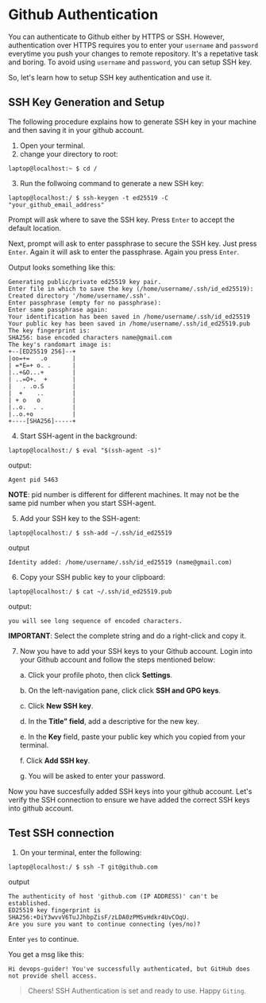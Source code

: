 # Github Authentication
You can authenticate to Github either by  HTTPS or SSH. However, authentication over HTTPS requires you to enter your `username` and `password` everytime you push your changes to remote repository. It's a repetative task and boring. To avoid using `username` and `password`, you can setup SSH key.

So, let's learn how to setup SSH key authentication and use it.

## SSH Key Generation and Setup

The following procedure explains how to generate SSH key in your machine and then saving it in your github account.

1. Open your terminal.
2. change your directory to root:
````
laptop@localhost:~ $ cd /
````

3. Run the follwoing command to generate a new SSH key:
```
laptop@localhost:/ $ ssh-keygen -t ed25519 -C "your_github_email_address"
````
Prompt will ask where to save the SSH key. Press `Enter` to accept the default location.

Next, prompt will ask to enter passphrase to secure the SSH key. Just press `Enter`. Again it will ask to enter the passphrase. Again you press `Enter`.

Output looks something like this:
````
Generating public/private ed25519 key pair.
Enter file in which to save the key (/home/username/.ssh/id_ed25519): 
Created directory '/home/username/.ssh'.
Enter passphrase (empty for no passphrase): 
Enter same passphrase again: 
Your identification has been saved in /home/username/.ssh/id_ed25519
Your public key has been saved in /home/username/.ssh/id_ed25519.pub
The key fingerprint is:
SHA256: base encoded characters name@gmail.com
The key's randomart image is:
+--[ED25519 256]--+
|oo=+=   .o       |
| =*E=+ o. .      |
|..+&O...+        |
| ..=O+.  +       |
|   . .o.S        |
|  +    ..        |
| + o   o         |
|..o.  . .        |
|..o.+o           |
+----[SHA256]-----+
````

4. Start SSH-agent in the background:
````
laptop@localhost:/ $ eval "$(ssh-agent -s)"
````

output:
````
Agent pid 5463
````

**NOTE**: pid number is different for different machines. It may not be the same pid number when you start SSH-agent.

5. Add your SSH key to the SSH-agent:
````
laptop@localhost:/ $ ssh-add ~/.ssh/id_ed25519
````

output
````
Identity added: /home/username/.ssh/id_ed25519 (name@gmail.com)
````

6. Copy your SSH public key to your clipboard:
````
laptop@localhost:/ $ cat ~/.ssh/id_ed25519.pub
````

output:
````
you will see long sequence of encoded characters.
````

**IMPORTANT**: Select the complete string and do a right-click and copy it.

7. Now you have to add your SSH keys to your Github account. Login into your Github account and follow the steps mentioned below:

   a. Click your profile photo, then click **Settings**.

   b. On the left-navigation pane, click click  **SSH and GPG keys**.

   c. Click **New SSH key**.

   d. In the **Title" field**, add a descriptive for the new key.

   e. In the **Key** field, paste your public key which you copied from your terminal.

   f. Click **Add SSH key**.

   g. You will be asked to enter your password.

Now you have succesfully added SSH keys into your github account. Let's verify the SSH connection to ensure we have added the correct SSH keys into github account.

## Test SSH connection

1. On your terminal, enter the following:
````
laptop@localhost:/ $ ssh -T git@github.com
````

output
````
The authenticity of host 'github.com (IP ADDRESS)' can't be established.
ED25519 key fingerprint is SHA256:+DiY3wvvV6TuJJhbpZisF/zLDA0zPMSvHdkr4UvCOqU.
Are you sure you want to continue connecting (yes/no)?
````

Enter `yes` to continue.

You get a msg like this:
````
Hi devops-guider! You've successfully authenticated, but GitHub does not provide shell access.
````

> Cheers! SSH Authentication is set and ready to use. Happy `Giting`.

